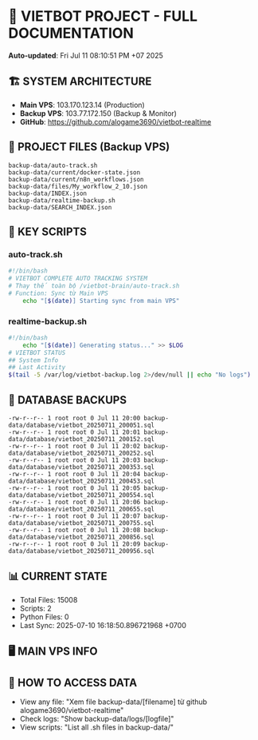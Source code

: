 # 🤖 VIETBOT PROJECT - FULL DOCUMENTATION
**Auto-updated**: Fri Jul 11 08:10:51 PM +07 2025

## 🏗️ SYSTEM ARCHITECTURE
- **Main VPS**: 103.170.123.14 (Production)
- **Backup VPS**: 103.77.172.150 (Backup & Monitor)
- **GitHub**: https://github.com/alogame3690/vietbot-realtime

## 📁 PROJECT FILES (Backup VPS)
```
backup-data/auto-track.sh
backup-data/current/docker-state.json
backup-data/current/n8n_workflows.json
backup-data/files/My_workflow_2_10.json
backup-data/INDEX.json
backup-data/realtime-backup.sh
backup-data/SEARCH_INDEX.json
```

## 🔧 KEY SCRIPTS
### auto-track.sh
```bash
#!/bin/bash
# VIETBOT COMPLETE AUTO TRACKING SYSTEM
# Thay thế toàn bộ /vietbot-brain/auto-track.sh
# Function: Sync từ Main VPS
    echo "[$(date)] Starting sync from main VPS"
```
### realtime-backup.sh
```bash
#!/bin/bash
    echo "[$(date)] Generating status..." >> $LOG
# VIETBOT STATUS
## System Info
## Last Activity
$(tail -5 /var/log/vietbot-backup.log 2>/dev/null || echo "No logs")
```

## 💾 DATABASE BACKUPS
```
-rw-r--r-- 1 root root 0 Jul 11 20:00 backup-data/database/vietbot_20250711_200051.sql
-rw-r--r-- 1 root root 0 Jul 11 20:01 backup-data/database/vietbot_20250711_200152.sql
-rw-r--r-- 1 root root 0 Jul 11 20:02 backup-data/database/vietbot_20250711_200252.sql
-rw-r--r-- 1 root root 0 Jul 11 20:03 backup-data/database/vietbot_20250711_200353.sql
-rw-r--r-- 1 root root 0 Jul 11 20:04 backup-data/database/vietbot_20250711_200453.sql
-rw-r--r-- 1 root root 0 Jul 11 20:05 backup-data/database/vietbot_20250711_200554.sql
-rw-r--r-- 1 root root 0 Jul 11 20:06 backup-data/database/vietbot_20250711_200655.sql
-rw-r--r-- 1 root root 0 Jul 11 20:07 backup-data/database/vietbot_20250711_200755.sql
-rw-r--r-- 1 root root 0 Jul 11 20:08 backup-data/database/vietbot_20250711_200856.sql
-rw-r--r-- 1 root root 0 Jul 11 20:09 backup-data/database/vietbot_20250711_200956.sql
```

## 📊 CURRENT STATE
- Total Files: 15008
- Scripts: 2
- Python Files: 0
- Last Sync: 2025-07-10 16:18:50.896721968 +0700

## 🖥️ MAIN VPS INFO


## 🚨 HOW TO ACCESS DATA
- View any file: "Xem file backup-data/[filename] từ github alogame3690/vietbot-realtime"
- Check logs: "Show backup-data/logs/[logfile]"
- View scripts: "List all .sh files in backup-data/"

